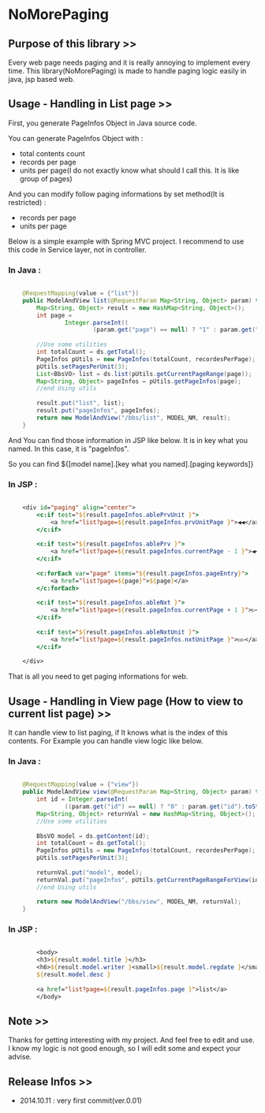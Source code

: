 NoMorePaging
============

## Purpose of this library >>

Every web page needs paging and it is really annoying to implement every time.
This library(NoMorePaging) is made to handle paging logic easily in java, jsp based web.


## Usage - Handling in List page >>

First, you generate PageInfos Object in Java source code.

You can generate PageInfos Object with :
- total contents count
- records per page
- units per page(I do not exactly know what should I call this. It is like group of pages)

And you can modify follow paging informations by set method(It is restricted) :
- records per page
- units per page

Below is a simple example with Spring MVC project.
I recommend to use this code in Service layer, not in controller.

### In Java :

``` java

	@RequestMapping(value = {"list"})
	public ModelAndView list(@RequestParam Map<String, Object> param) throws Exception{
		Map<String, Object> result = new HashMap<String, Object>();
		int page = 
				Integer.parseInt((
						(param.get("page") == null) ? "1" : param.get("page").toString()));
		
		//Use some utilities
		int totalCount = ds.getTotal();
		PageInfos pUtils = new PageInfos(totalCount, recordesPerPage);
		pUtils.setPagesPerUnit(3);
		List<BbsVO> list = ds.list(pUtils.getCurrentPageRange(page));
		Map<String, Object> pageInfos = pUtils.getPageInfos(page);
		//end Using utils
		
		result.put("list", list);
		result.put("pageInfos", pageInfos);
		return new ModelAndView("/bbs/list", MODEL_NM, result);
	}

```

And You can find those information in JSP like below.
It is in key what you named. In this case, it is "pageInfos".

So you can find ${[model name].[key what you named].[paging keywords]} 

### In JSP :

```jsp

	<div id="paging" align="center">
		<c:if test="${result.pageInfos.ablePrvUnit }">
			<a href="list?page=${result.pageInfos.prvUnitPage }">◀◀︎</a>
		</c:if>
	
		<c:if test="${result.pageInfos.ablePrv }">
			<a href="list?page=${result.pageInfos.currentPage - 1 }">◀︎</a>
		</c:if>
		
		<c:forEach var="page" items="${result.pageInfos.pageEntry}">
			<a href="list?page=${page}">${page}</a>
		</c:forEach>
		
		<c:if test="${result.pageInfos.ableNxt }">
			<a href="list?page=${result.pageInfos.currentPage + 1 }">▷</a>
		</c:if>
		
		<c:if test="${result.pageInfos.ableNxtUnit }">
			<a href="list?page=${result.pageInfos.nxtUnitPage }">▷▷</a>
		</c:if>
		
	</div>

```

That is all you need to get paging informations for web.


## Usage - Handling in View page (How to view to current list page) >>

It can handle view to list paging, if It knows what is the index of this contents.
For Example you can handle view logic like below.

### In Java :

``` java

	@RequestMapping(value = {"view"})
	public ModelAndView view(@RequestParam Map<String, Object> param) throws Exception {
		int id = Integer.parseInt(
				((param.get("id") == null) ? "0" : param.get("id").toString()));
		Map<String, Object> returnVal = new HashMap<String, Object>();
		//Use some utilities
		
		BbsVO model = ds.getContent(id);
		int totalCount = ds.getTotal();
		PageInfos pUtils = new PageInfos(totalCount, recordesPerPage);
		pUtils.setPagesPerUnit(3);
		
		returnVal.put("model", model);
		returnVal.put("pageInfos", pUtils.getCurrentPageRangeForView(id));
		//end Using utils		
		
		return new ModelAndView("/bbs/view", MODEL_NM, returnVal);
	}

```

### In JSP :

``` jsp

		<body>
		<h3>${result.model.title }</h3>
		<h6>${result.model.writer }<small>${result.model.regdate }</small></h6>
		${result.model.desc }
		
		<a href="list?page=${result.pageInfos.page }">list</a>
		</body>

```


## Note >>

Thanks for getting interesting with my project. And feel free to edit and use.
I know my logic is not good enough, so I will edit some and expect your advise.


## Release Infos >>

- 2014.10.11 : very first commit(ver.0.01)